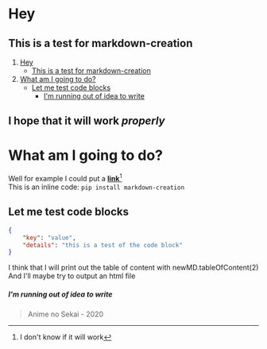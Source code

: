 # Hey  
## This is a test for markdown-creation  
1. [Hey](#hey)
    - [This is a test for markdown-creation](#this-is-a-test-for-markdown-creation)
2. [What am I going to do?](#what-am-i-going-to-do?)
    - [Let me test code blocks](#let-me-test-code-blocks)
        - [I'm running out of idea to write](#i'm-running-out-of-idea-to-write)
  
I hope that it will work *properly*  
---  
# What am I going to do?  
Well for example I could put a [**link**](https://animenosekai.herokuapp.com/status)[^1]  
This is an inline code: `pip install markdown-creation`  
## Let me test code blocks  
```json
{
    "key": "value",
    "details": "this is a test of the code block"
}
```  
I think that I will print out the table of content with newMD.tableOfContent(2)  
And I'll maybe try to output an html file  
##### I'm running out of idea to write  
> Anime no Sekai - 2020  
[^1]: I don't know if it will work  

